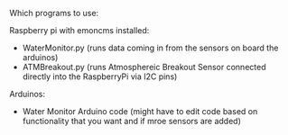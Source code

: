 Which programs to use: 

Raspberry pi with emoncms installed: 
  - WaterMonitor.py (runs data coming in from the sensors on board the arduinos) 
  - ATMBreakout.py (runs Atmosphereic Breakout Sensor connected directly into the RaspberryPi via I2C pins) 

Arduinos: 
  - Water Monitor Arduino code 
  (might have to edit code based on functionality that you want and if mroe sensors are added) 
